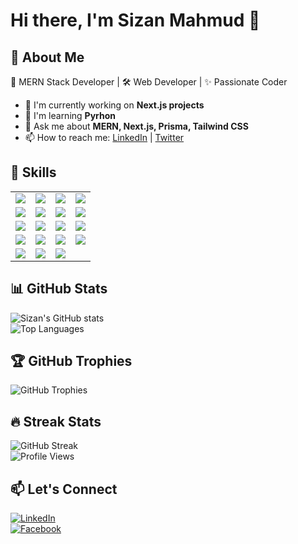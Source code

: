 # Hi there, I'm Sizan Mahmud 👋  

## 🌟 About Me  
🚀 MERN Stack Developer | 🛠️ Web Developer | ✨ Passionate Coder  

- 🌱 I'm currently working on **Next.js projects**  
- 🔗 I'm learning **Pyrhon**  
- 💬 Ask me about **MERN, Next.js, Prisma, Tailwind CSS**  
- 📫 How to reach me: [LinkedIn](https://www.linkedin.com/in/your-profile) | [Twitter](https://twitter.com/your-profile)

## 🚀 Skills  

<table>
  <tr>
    <td><img src="https://img.shields.io/badge/HTML5-%23E34F26?style=for-the-badge&logo=html5&logoColor=white"></td>
    <td><img src="https://img.shields.io/badge/CSS3-%231572B6?style=for-the-badge&logo=css3&logoColor=white"></td>
    <td><img src="https://img.shields.io/badge/JavaScript-%23F7DF1E?style=for-the-badge&logo=javascript&logoColor=black"></td>
    <td><img src="https://img.shields.io/badge/TypeScript-%233178C6?style=for-the-badge&logo=typescript&logoColor=white"></td>
  </tr>
  <tr>
    <td><img src="https://img.shields.io/badge/React-%2361DAFB?style=for-the-badge&logo=react&logoColor=black"></td>
    <td><img src="https://img.shields.io/badge/Next.js-%23000000?style=for-the-badge&logo=next.js&logoColor=white"></td>
    <td><img src="https://img.shields.io/badge/Node.js-%23339933?style=for-the-badge&logo=node.js&logoColor=white"></td>
    <td><img src="https://img.shields.io/badge/Express.js-%23000000?style=for-the-badge&logo=express&logoColor=white"></td>
  </tr>
  <tr>
    <td><img src="https://img.shields.io/badge/MongoDB-%2347A248?style=for-the-badge&logo=mongodb&logoColor=white"></td>
    <td><img src="https://img.shields.io/badge/PostgreSQL-%23336791?style=for-the-badge&logo=postgresql&logoColor=white"></td>
    <td><img src="https://img.shields.io/badge/Prisma-%23000000?style=for-the-badge&logo=prisma&logoColor=white"></td>
    <td><img src="https://img.shields.io/badge/Firebase-%23FFCA28?style=for-the-badge&logo=firebase&logoColor=black"></td>
  </tr>
  <tr>
    <td><img src="https://img.shields.io/badge/NextAuth-%23000000?style=for-the-badge&logo=auth0&logoColor=white"></td>
    <td><img src="https://img.shields.io/badge/Clerk-%23004AAD?style=for-the-badge&logo=clerk&logoColor=white"></td>
    <td><img src="https://img.shields.io/badge/Redux-%23764ABC?style=for-the-badge&logo=redux&logoColor=white"></td>
    <td><img src="https://img.shields.io/badge/TailwindCSS-%2338B2AC?style=for-the-badge&logo=tailwind-css&logoColor=white"></td>
  </tr>
  <tr>
    <td><img src="https://img.shields.io/badge/Bootstrap-%23563D7C?style=for-the-badge&logo=bootstrap&logoColor=white"></td>
    <td><img src="https://img.shields.io/badge/Postman-%23FF6C37?style=for-the-badge&logo=postman&logoColor=white"></td>
    <td><img src="https://img.shields.io/badge/Git-%23F05033?style=for-the-badge&logo=git&logoColor=white"></td>
  </tr>
</table>



## 📊 GitHub Stats  
![Sizan's GitHub stats](https://github-readme-stats.vercel.app/api?username=Sizan458&show_icons=true&theme=radical)  
![Top Languages](https://github-readme-stats.vercel.app/api/top-langs/?username=Sizan458&layout=compact&theme=radical)  

## 🏆 GitHub Trophies  
![GitHub Trophies](https://github-profile-trophy.vercel.app/?username=Sizan458&theme=algolia&no-frame=true&no-bg=true&margin-w=4)  

## 🔥 Streak Stats  
![GitHub Streak](https://github-readme-streak-stats.herokuapp.com/?user=Sizan458&theme=radical)  
![Profile Views](https://komarev.com/ghpvc/?username=Sizan458&color=blue&style=flat-square)


## 📫 Let's Connect  
[![LinkedIn](https://img.shields.io/badge/LinkedIn-blue?style=for-the-badge&logo=linkedin)](https://www.linkedin.com/in/sizan22/)  
[![Facebook](https://img.shields.io/badge/Facebook-%231877F2?style=for-the-badge&logo=facebook&logoColor=white)](https://www.facebook.com/Sizan.mahmu)

